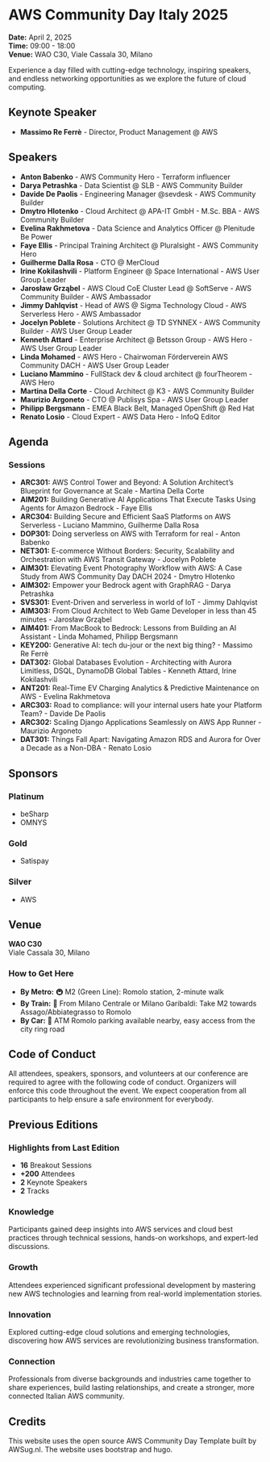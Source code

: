 # AWS Community Day Italy 2025

**Date:** April 2, 2025  
**Time:** 09:00 - 18:00  
**Venue:** WAO C30, Viale Cassala 30, Milano

Experience a day filled with cutting-edge technology, inspiring speakers, and endless networking opportunities as we explore the future of cloud computing.  

## Keynote Speaker
- **Massimo Re Ferrè** - Director, Product Management @ AWS

## Speakers
- **Anton Babenko** - AWS Community Hero - Terraform influencer
- **Darya Petrashka** - Data Scientist @ SLB - AWS Community Builder
- **Davide De Paolis** - Engineering Manager @sevdesk - AWS Community Builder
- **Dmytro Hlotenko** - Cloud Architect @ APA-IT GmbH - M.Sc. BBA - AWS Community Builder
- **Evelina Rakhmetova** - Data Science and Analytics Officer @ Plenitude Be Power
- **Faye Ellis** - Principal Training Architect @ Pluralsight - AWS Community Hero
- **Guilherme Dalla Rosa** - CTO @ MerCloud
- **Irine Kokilashvili** - Platform Engineer @ Space International - AWS User Group Leader
- **Jarosław Grząbel** - AWS Cloud CoE Cluster Lead @ SoftServe - AWS Community Builder - AWS Ambassador
- **Jimmy Dahlqvist** - Head of AWS @ Sigma Technology Cloud - AWS Serverless Hero - AWS Ambassador
- **Jocelyn Poblete** - Solutions Architect @ TD SYNNEX - AWS Community Builder - AWS User Group Leader
- **Kenneth Attard** - Enterprise Architect @ Betsson Group - AWS Hero - AWS User Group Leader
- **Linda Mohamed** - AWS Hero - Chairwoman Förderverein AWS Community DACH - AWS User Group Leader
- **Luciano Mammino** - FullStack dev & cloud architect @ fourTheorem - AWS Hero
- **Martina Della Corte** - Cloud Architect @ K3 - AWS Community Builder
- **Maurizio Argoneto** - CTO @ Publisys Spa - AWS User Group Leader
- **Philipp Bergsmann** - EMEA Black Belt, Managed OpenShift @ Red Hat
- **Renato Losio** - Cloud Expert - AWS Data Hero - InfoQ Editor

## Agenda
### Sessions
- **ARC301:** AWS Control Tower and Beyond: A Solution Architect’s Blueprint for Governance at Scale - Martina Della Corte
- **AIM201:** Building Generative AI Applications That Execute Tasks Using Agents for Amazon Bedrock - Faye Ellis
- **ARC304:** Building Secure and Efficient SaaS Platforms on AWS Serverless - Luciano Mammino, Guilherme Dalla Rosa
- **DOP301:** Doing serverless on AWS with Terraform for real - Anton Babenko
- **NET301:** E-commerce Without Borders: Security, Scalability and Orchestration with AWS Transit Gateway - Jocelyn Poblete
- **AIM301:** Elevating Event Photography Workflow with AWS: A Case Study from AWS Community Day DACH 2024 - Dmytro Hlotenko
- **AIM302:** Empower your Bedrock agent with GraphRAG - Darya Petrashka
- **SVS301:** Event-Driven and serverless in world of IoT - Jimmy Dahlqvist
- **AIM303:** From Cloud Architect to Web Game Developer in less than 45 minutes - Jarosław Grząbel
- **AIM401:** From MacBook to Bedrock: Lessons from Building an AI Assistant - Linda Mohamed, Philipp Bergsmann
- **KEY200:** Generative AI: tech du-jour or the next big thing? - Massimo Re Ferrè
- **DAT302:** Global Databases Evolution - Architecting with Aurora Limitless, DSQL, DynamoDB Global Tables - Kenneth Attard, Irine Kokilashvili
- **ANT201:** Real-Time EV Charging Analytics & Predictive Maintenance on AWS - Evelina Rakhmetova
- **ARC303:** Road to compliance: will your internal users hate your Platform Team? - Davide De Paolis
- **ARC302:** Scaling Django Applications Seamlessly on AWS App Runner - Maurizio Argoneto
- **DAT301:** Things Fall Apart: Navigating Amazon RDS and Aurora for Over a Decade as a Non-DBA - Renato Losio

## Sponsors
### Platinum
- beSharp
- OMNYS

### Gold
- Satispay

### Silver
- AWS

## Venue
**WAO C30**  
Viale Cassala 30, Milano

### How to Get Here
- **By Metro:** 🚇 M2 (Green Line): Romolo station, 2-minute walk
- **By Train:** 🚆 From Milano Centrale or Milano Garibaldi: Take M2 towards Assago/Abbiategrasso to Romolo
- **By Car:** 🚗 ATM Romolo parking available nearby, easy access from the city ring road

## Code of Conduct
All attendees, speakers, sponsors, and volunteers at our conference are required to agree with the following code of conduct. Organizers will enforce this code throughout the event. We expect cooperation from all participants to help ensure a safe environment for everybody.

## Previous Editions
### Highlights from Last Edition
- **16** Breakout Sessions
- **+200** Attendees
- **2** Keynote Speakers
- **2** Tracks

### Knowledge
Participants gained deep insights into AWS services and cloud best practices through technical sessions, hands-on workshops, and expert-led discussions.

### Growth
Attendees experienced significant professional development by mastering new AWS technologies and learning from real-world implementation stories.

### Innovation
Explored cutting-edge cloud solutions and emerging technologies, discovering how AWS services are revolutionizing business transformation.

### Connection
Professionals from diverse backgrounds and industries came together to share experiences, build lasting relationships, and create a stronger, more connected Italian AWS community.

## Credits
This website uses the open source AWS Community Day Template built by AWSug.nl. The website uses bootstrap and hugo.
